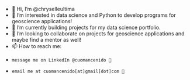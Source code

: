 - 👋 Hi, I’m @chryselleultima
- 👀 I’m interested in data science and Python to develop programs for geoscience applications!
- 🌱 I’m currently building projects for my data science portfolio. 
- 💞️ I’m looking to collaborate on projects for geoscience applications and maybe find a mentor as well!
- 📫 How to reach me:
-     message me on LinkedIn @cuomancenido 💬
-     email me at cuomancenido[at]gmail[dot]com 📧

<!---
ChryselleUltima/ChryselleUltima is a ✨ special ✨ repository because its `README.md` (this file) appears on your GitHub profile.
You can click the Preview link to take a look at your changes.
--->
